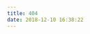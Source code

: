 ```yaml
---
title: 404
date: 2018-12-10 16:38:22
---
```

 
<!DOCTYPE html>
<html lang="en">
<head>
<meta charset="UTF-8">
<title>404</title>
</head>
<body>
<script type="text/javascript" charset="utf-8">
var _base="//qzonestyle.gtimg.cn/qzone/v6/portal/";var QZONE=window.QZONE||{};function imagezoom(e,t,a){var i=e.width;var n=e.height;var o=i/n,s=t/a;var r,c;if(o>s){r=t;c=Math.round(r/i*n)}else{if(o<s){c=a;r=Math.round(c/n*i)}else{r=t;c=a}}e.style.marginLeft=(t-r)/2+"px";e.style.marginTop=(a-c)/2+"px";e.style.width=r+"px";e.style.height=c+"px";e.style.opacity=1}(function(e,f){var $scope={};var current;var tmnow;var chId
;var cityList="|石家庄|唐山|秦皇岛|邯郸|邢台|保定|张家口|承德|沧|廊坊|衡水|太原|大同|阳泉|长治|晋城|朔|晋中|运城|忻|临汾|吕梁|呼和浩特|包头|乌海|赤峰|通辽|鄂尔多斯|呼伦贝尔|巴彦淖尔|乌兰察布|锡林郭勒盟|阿拉善盟|兴安盟|南京|无锡|徐|常|苏|南通|连云港|淮安|盐城|扬|镇江|泰|宿迁|合肥|芜湖|蚌埠|淮南|马鞍山|淮北|铜陵|安庆|黄山|滁|阜阳|宿|巢湖|六安|亳|池|宣城|济南|青岛|淄博|枣庄|东营|潍坊|烟台|威海|济宁|泰安|日照|莱芜|临沂|德|聊城|滨|菏泽|沈阳|大连|鞍山|抚顺|本溪|丹东|锦|营口|阜新|辽阳|盘锦|铁岭|朝阳|葫芦岛|长春|吉林|四平|辽源|通化|白山|松原|白城|延边|哈尔滨|齐齐哈尔|鸡西|鹤岗|双鸭山|大庆|伊春|牡丹江|佳木斯|七台河|黑河|绥化|大兴安岭地区|杭|宁波|温|嘉兴|湖|绍兴|金华|衢|舟山|台|丽水|南昌|景德镇|萍乡|九江|新余|鹰潭|赣|吉安|宜春|抚|上饶|福|厦门|莆田|三明|泉|漳|南平|龙岩|宁德|武汉|黄石|襄樊|十堰|荆|宜昌|荆门|鄂|孝感|黄冈|咸宁|随|恩施|仙桃|天门|潜江|神农架林区|长沙|株洲|湘潭|衡阳|邵阳|岳阳|常德|张家界|益阳|郴|永|怀化|娄底|湘西|郑|开封|洛阳|平顶山|焦作|鹤壁|新乡|安阳|濮阳|许昌|漯河|三门峡|南阳|商丘|信阳|周口|驻马店|济源|广|深圳|珠海|汕头|韶关|河源|梅|惠|汕尾|东莞|中山|江门|佛山|阳江|湛江|茂名|肇庆|清远|潮|揭阳|云浮|南宁|柳|桂林|梧|北海|防城港|钦|贵港|玉林|百色|贺|河池|来宾|崇左|海口|三亚|五指山|琼海|儋|文昌|万宁|东方|澄迈|定安|屯昌|临高|白沙|||||||||||||||||||||||||||||||成都|自贡|攀枝花|泸|德阳|绵阳|广元|遂宁|内江|乐山|南充|宜宾|广安|达|眉山|雅安|巴中|资阳|阿坝|甘孜|凉山|贵阳|六盘水|遵义|安顺|铜仁地区|毕节地区|黔西南|黔东南|黔南|昆明|曲靖|玉溪|保山|昭通|丽江|思茅|临沧|文山|红河|西双版纳|楚雄|大理|德宏|怒江|迪庆|拉萨|那曲地区|昌都地区|山南地区|日喀则地区|阿里地区|林芝地区|西安|铜川|宝鸡|咸阳|渭南|延安|汉中|榆林|安康|商洛|兰|金昌|白银|天水|嘉峪关|武威|张掖|平凉|酒泉|庆阳|定西|陇南|临夏|甘南|银川|石嘴山|吴忠|固原|中卫|西宁|海东地区|海北|黄南|海南|果洛|玉树|海西|乌鲁木齐|克拉玛依|吐鲁番地区|哈密地区|和田地区|阿克苏地区|喀什地区|克孜勒苏柯|巴音郭楞|昌吉|博尔塔拉|伊犁|塔城地区|阿勒泰地区|石河子|阿拉尔|||台北|高雄|台中|花莲|基隆|嘉义|金门|连江|苗栗|南投|澎湖|屏东|台东|台南|桃园|新竹|宜兰|云林|彰化|北京|上海|天津|重庆|香港|澳门".split("|")
;var provList="|北京|天津|河北|山西|内蒙古|江苏|安徽|山东|辽宁|吉林|黑龙江|上海|浙江|江西|福建|湖北|湖南|河南|广东|广西|海南|重庆|四川|贵州|云南|西藏|陕西|甘肃|宁夏|青海|新疆|香港|澳门|台湾".split("|");function l(e,t){function a(){"loaded"===i.readyState&&setTimeout(function(){t&&t()},0)}var i=f.createElement("script");i.addEventListener?t&&i.addEventListener("load",t,!1):i.attachEvent("onreadystatechange",a);k&&k.appendChild(i);i.src=e}function getData(e,t){var a=document.createElement("script");function i(){if(/(complete)|(loaded)/.test(a.readyState)&&t){t()}}if(a.addEventListener){if(t){a.addEventListener("load",t,false)}}else{a.attachEvent("onreadystatechange",i)}(document.head||document.getElementsByTagName("head")[0]).appendChild(a);a.src=e}function setTopData(tdata){current=tdata;$scope.topname=tdata.name;$scope.topgender=tdata.sex;$scope.topbirth=tdata.birth_time;$scope.toplostdate=tdata.lost_time;$scope.toplostplace=tdata.lost_place;$scope.toplostdesc=tdata.child_feature;$scope.toplink=tdata.url;$scope.topimg=tdata.child_pic
;$scope.topid=tdata._id;$scope.renderTarget=document.getElementById($scope.renderTarget);$scope.renderTarget=$scope.renderTarget?$scope.renderTarget:document.body;$scope.renderTarget.innerHTML=template("body",$scope);if($scope.renderTarget!=document.body){with(document.getElementById("mainWrap").style){position="relative";marginTop=0;top="0";height="auto"}}}for(var k=f.head||f.getElementsByTagName("head")[0],c={},p,r,s,n,t,a=document.getElementsByTagName("script"),b=0;b<a.length;b++)if(-1<a[b].src.indexOf("/404/search_children.js")){n=a[b].getAttribute("homePageUrl");t=a[b].getAttribute("homePageName");$scope.renderTarget=a[b].getAttribute("renderTarget");break}$scope.rettext=t||(-1<location.href.indexOf("qzone.qq.com")?"返回我的空间":"返回我的博客");$scope.retlink=n||(-1<location.href.indexOf("qzone.qq.com")?"http://qzone.qq.com/":"http://www.gosthand.com/");var h;var city="未知",province="未知";var caseList=[],optList=[];window._Callback=function(e){clearTimeout(h);city=cityList[e.data.city_code]
;province=provList[e.data.province_code];if(!city)city="未知";if(!province)province="未知";tmnow=1e3*e.data.tm_now;getData(_base+"gy/404/data.js",function(){var e=jsondata.data;if(e&&e.length){e.sort(function(){return Math.random()-.5});for(var t=0;t<e.length;t++){e[t]._id=Math.random();if(!e[t].expire){var a=e[t].lost_place;if(a.indexOf(city)>-1){caseList.unshift(e[t])}else if(a.indexOf(province)>-1){caseList.push(e[t])}else{optList.push(e[t])}}}e=caseList.concat(optList);e=e.length===0?jsondata.data:e;tdata=e[0];if(!tdata.ext1){tdata.ext1="但我们可以一起寻找失踪宝贝"}$scope.otherdata=e.slice(0,6);setTopData(tdata)}})};h=setTimeout(function(){_Callback({code:0,subcode:0,message:"",default:0,data:{city_code:0,country_code:0,province_code:0,query_ret:0,tm_now:(new Date).getTime()/1e3}})},2e3);getData("//h5.qzone.qq.com/proxy/domain/boss.qzone.qq.com/fcg-bin/fcg_zone_info");window.share=function(e){
var t=["背景：",current.name,"，性别：",current.sex,"，出生时间：",current.birth_time,"，失踪时间：",current.lost_time,"，特征描述：",current.child_feature].join("");if(t){t="#寻找失踪的宝贝#"+t}var a="失踪的宝贝详情";var i="失踪的宝贝要回家，快来参与爱心的传递吧！";var n=encodeURIComponent;var o={surl:"http://qzone.qq.com/gy/404/"+current.id+"/lostchild.html",site:"QQ空间",summary:t||"#宝贝回家#腾讯志愿者用技术点亮公益，让我们一起寻找走失的儿童吧！",stitle:a,pics:current.child_pic,desc:i,origin_url:current.url};var s=o.surl||"http://www.qq.com/404/",t=o.summary||"这个是分享的内容",a=o.stitle||"这个是分享的标题",r=o.pics||"http://qzonestyle.gtimg.cn/qzone_v6/act/img/20120422_qzone_7_years/pop_up/icon-pop-seven-years.png",c=o.site||"这个是分享链接的文字",i=o.desc||"失踪的宝贝要回家，快来参与爱心的传递吧！",l=o.origin_url||"http://www.qq.com/404/";var d={weibo:{method:function(e){var a="http://v.t.qq.com/share/share.php",i=["?site=",n(s+"#via=share_t_weib"),"&title=",n(t),"&pic=",n(r),"&url=",n(s)].join(""),o=[a,i].join("")
;p(o,"weibo","width=700, height=680, top=0, left=0, toolbar=no, menubar=no, scrollbars=no, location=yes, resizable=no, status=no")}},qzone:{method:function(e){var o=[],l={url:s+"#via=404-qzoneshare",desc:i||"失踪的宝贝要回家，快来参与爱心的传递吧！",summary:t,title:a,pics:r,site:c};for(var d in l){o.push(d+"="+n(l[d]||""))}var h="http://sns.qzone.qq.com/cgi-bin/qzshare/cgi_qzshare_onekey?"+o.join("&"),u=["#via=share_t_qzone","&title=",n(t),"&pic=",n(r),"&url=",n(s)].join(""),m=[h,u].join("");p(m,"qzone","width=700, height=680, top=0, left=0, toolbar=no, menubar=no, scrollbars=no, location=yes, resizable=no, status=no")}},sina:{method:function(){var e="http://v.t.sina.com.cn/share/share.php",a=["?url=",n(s+"#via=share_x_weib"),"&title=",n(t),"&source=","&sourceUrl=",s,"&content=utf-8","&pic=",n(r)].join(""),i=[e,a].join("");p(i,"sina","toolbar=0,status=0,resizable=1,width=440,height=430")}},kaixin:{method:function(){
var e="http://www.kaixin001.com/repaste/bshare.php?rurl="+n(s+"#via=share_kaixin")+"&rcontent=&rtitle="+n(t);p(e,"kaixin","toolbar=0,status=0,resizable=1,width=600,height=360")}},renren:{method:function(){var e="http://www.connect.renren.com/share/sharer?title="+n(t)+"&url="+n(s+"#via=share_renren"),a=window.open(e,"rr","toolbar=0,status=0,resizable=1,width=510,height=300");if(a){a.focus()}}},weixin:{method:function(){var e="http://qzone.qq.com/gy/404/page/qrcode.html?url="+n(l+"#via=share_weixin"),t=window.open(e,"rr","toolbar=0,status=0,resizable=1,width=620,height=430");if(t){t.focus()}}}};var p=function(e,t,a){function i(){var i;if(!(i=window.open(e,t,a))){location.href=e}else{i.focus()}}i()};d[e]&&d[e].method()};window.toThis=function(e){for(var t=0;t<$scope.otherdata.length;t++){if($scope.otherdata[t]._id==e){setTopData($scope.otherdata[t]);break}}return false};n=document.createElement("meta");n.name="viewport"
;n.content="width=device-width, initial-scale=1, maximum-scale=1, user-scalable=no";k.appendChild(n);(function(){var e=document.createElement("link");e.rel="stylesheet";e.type="text/css";e.href="//qzonestyle.gtimg.cn/qzone/hybrid/app/404/style/404style_min.css";k.appendChild(e)})()})(window,document);!function(){function e(e,t){return(/string|function/.test(typeof t)?n:i)(e,t)}function t(e,a){return"string"!=typeof e&&(a=typeof e,"number"===a?e+="":e="function"===a?t(e.call(e)):""),e}function a(e){return c[e]}function i(t,a){var i=e.get(t)||o({filename:t,name:"Render Error",message:"Template not found"});return a?i(a):i}function n(e,t){if("string"==typeof t){var a=t;t=function(){return new r(a)}}var i=s[e]=function(a){try{return new t(a,e)+""}catch(e){return o(e)()}};return i.prototype=t.prototype=d,i.toString=function(){return t+""},i}function o(e){var t=e.stack||"";if(t)t=t.split("\n").slice(0,2).join("\n");else for(var a in e)t+="<"+a+">\n"+e[a]+"\n\n";return function(){
return"object"==typeof console&&console.error("{Template Error}\n\n"+t),"{Template Error}"}}var s=e.cache={},r=this.String,c={"<":"&#60;",">":"&#62;",'"':"&#34;","'":"&#39;","&":"&#38;"},l=Array.isArray||function(e){return"[object Array]"==={}.toString.call(e)},d=e.utils={$helpers:{},$include:function(e,t,a){var n=e,o=/(\/)[^/]+\1\.\.\1/;a=("./"+a).replace(/[^/]+$/,"")+n;for(a=a.replace(/\/\.\//g,"/");a.match(o);)a=a.replace(o,"/");return e=a,i(e,t)},$string:t,$escape:function(e){return t(e).replace(/&(?![\w#]+;)|[<>"']/g,a)},$each:function(e,t){if(l(e))for(var a=0,i=e.length;i>a;a++)t.call(e,e[a],a,e);else for(a in e)t.call(e,e[a],a)}},p=e.helpers=d.$helpers;e.get=function(e){return s[e.replace(/^\.\//,"")]};e.helper=function(e,t){p[e]=t};"function"==typeof define?define(function(){return e}):"undefined"!=typeof exports?module.exports=e:this.template=e;e("body",function(e){var t=(this.$helpers,
this.$escape),a=e.retlink,i=e.rettext,n=e.topid,o=e.topimg,s=e.topname,c=e.topgender,l=e.topbirth,d=e.toplostdate,p=e.toplostplace,h=e.toplostdesc,u=e.toplink,m=this.$each,f=e.otherdata,v=(e.otheritem,e.index,""),_=new Date,g=_.getMonth()+1,b=_.getDate();return v+='<div class="mod_404"> <div class="wrapper" id="mainWrap"> <div class="mod_hd"> <h1 class="title'+(g===4&&(b===18||b===19)?" title_419":"")+'"><span class="title_inner">404，您访问的页面找不回来了，但我们可以一起帮他们回家！</span></h1> <div class="desc"><a href="',v+=t(a),v+='" class="desc_link">',v+=t(i),v+='</a></div> </div> <div class="mod_bd"> <div class="child_box"> <div class="mod_404_child child_in" data-id="',v+=t(n),v+='" id="top_',v+=t(n),v+='"> <div class="child_main cf"> <div class="child_avatar"><img src="',v+=t(o).replace(/http:\/\/qzone\.qq\.com\//g,"//imgcache.qq.com/qzone/v6/portal/"),v+='" onload="imagezoom(this, 160, 216);" style="opacity:0"></div> <div class="child_info"> <div class="info_name"> <h2><span class="name_inner">',
v+=t(s),v+='</span><span class="info_sex">(',v+=t(c),v+=')</span></h2> </div> <div class="info_item info_birth"><span class="info_lbl">出生日期：</span><span class="item_inner">',v+=t(l),v+='</span></div> <div class="info_item info_time"><span class="info_lbl">失踪时间：</span><span class="item_inner">',v+=t(d),v+='</span></div> <div class="info_item info_address"><span class="info_lbl">失踪地点：</span><span class="item_inner">',v+=t(p),v+='</span></div> <div class="info_item info_desc"><span class="info_lbl">失踪人特征描述：</span><span class="item_inner">',v+=t(h),v+='</span></div> <a href="',v+=t(u),
v+='" class="link_view" title="查看详情"><span class="link_inner">查看详情</span></a> </div> </div> <div class="child_bottom cf"> <div class="bottom_logo"> <ul class="logo_list"> <li><a href="http://e.t.qq.com/Tencent-Volunteers" title="腾讯志愿者"><img src="//qzonestyle.gtimg.cn/qzone/hybrid/app/404/style/image/logo_tencentvolunteers.png"></a></li> <li><a href="http://bbs.baobeihuijia.com/forum.php" title="宝贝回家"><img src="//qzonestyle.gtimg.cn/qzone/hybrid/app/404/style/image/logo_baobeihuijia.png"></a></li> </ul> </div> <div class="bottom_right"> <div class="mod_share" onmouseover="this.className += \' mod_share_hover\';" onmouseout="this.className = this.className.replace(\' mod_share_hover\',\'\')"> <span class="share_inner">分享</span> <ul class="share_list"> <li><a href="javascript:void(0);" class="share_link" onclick="share(\'weibo\');return false;" title="腾讯微博"><span class="link_inner">腾讯微博</span><i class="ico_tencentweibo"></i></a></li> <li><a href="javascript:void(0);" class="share_link" onclick="share(\'qzone\');return false;" title="QQ空间"><span class="link_inner">QQ空间</span><i class="ico_qzone"></i></a></li> <li><a href="javascript:void(0);" class="share_link" onclick="share(\'sina\');return false;" title="新浪微博"><span class="link_inner">新浪微博</span><i class="ico_sinaweibo"></i></a></li> <li><a href="javascript:void(0);" class="share_link" onclick="share(\'weixin\');return false;" title="微信"><span class="link_inner">微信</span><i class="ico_weixin"></i></a></li> </ul> <span style="clear: both;"></span> </div> </div> </div> </div> <i class="ico_corner"></i> </div> </div> <div class="mod_fd"> <div class="mod_404_children"> <ul class="children_list"> ',
m(f,function(e){v+=' <li class="';v+=t(n==e._id?"current":"");v+='"><a href="javascript:;" onclick="toThis(\'';v+=t(e._id);v+='\');" title="';v+=t(e.name);v+='" ><img src="';v+=t(e.child_pic).replace(/http:\/\/qzone\.qq\.com\//g,"//imgcache.qq.com/qzone/v6/portal/");v+='"></a></li> '}),v+=" </ul> </div> </div> </div> </div>",new r(v)})}();
</script>
</body>
</html>
